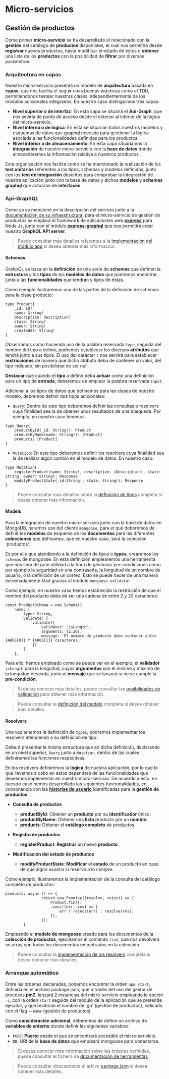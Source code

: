 # Micro-servicios
## Gestión de productos
Como primer **micro-servicio** se ha desarrollado el relacionado con la **gestión** del catálogo de **productos** disponibles, el cual nos permitirá desde **registrar** nuevos productos, hasta modificar el estado de éstos o **obtener** una lista de los **productos** con la posibilidad de **filtrar** por diversos parámetros.

### Arquitectura en capas
Nuestro micro-servicio presenta un modelo de **arquitectura** basada en **capas**, que nos facilita el seguir unas buenas prácticas como el TDD, permitiendonos testear nuestras clases independientemente de los módulos adicionales integrados. En nuestro caso distinguimos tres capas:

* **Nivel superior o de interfaz**: En esta capa se situaría el **Api-Graph**, que nos seviría de punto de acceso desde el exterior al interior de la lógica del micro-servicio. 
* **Nivel interno o de lógica**: En ésta se situarían todos nuestros modelos y esquemas de datos que graphql necesita para gestionar la lógica asociada a las funcionalidades definidas para los productos.
* **Nivel inferior o de almacenamiento**: En esta capa situaríamos la **integración** de nuestro micro-servicio con la **base de datos** donde almacenaremos la información relativa a nuestros productos. 

Esta organización nos facilita como se ha mencionado la realización de los **test unitarios** referentes a los tipos, schemas y modelos definidos, junto con los **test de integración** descritos para comprobar la integración de nuestra aplicación junto con la base de datos y dichos **modelos** y **schemas graphql** que actuarán de **interfaces**.

### Api-GraphQL
Como ya se mencionó en la descripción del servicio junto a la [documentación de su infraestructura](https://github.com/yoskitar/Cloud-Computing-CC/blob/master/Documentacion/Arquitectura%20e%20infraestructura.md), para el micro-servicio de gestión de productos se emplará el framework de aplicaciones web [**express**](https://expressjs.com/es/starter/hello-world.html) para Node Js, junto con el módulo [**express-graphql**](https://graphql.org/graphql-js/running-an-express-graphql-server/) que nos permitirá crear nuestro **GraphQL API server**.

>Puede consultar más detalles referentes a la [implementación del módulo app](https://github.com/yoskitar/Cloud-Computing-CC/blob/master/app/app.js) si desea obtener más información.

#### Schemas
GrahpQL se basa en la **definición** de una serie de **schemas** que definen la **estructura** y los **tipos** de los **modelos de datos** que podremos encontrar, junto a las **funcionalidades** que tendrán y tipos de éstas.

Como ejemplo ilustraremos una de las partes de la definición de schemas para la clase producto:
```
type Product{
    _id: ID!
    name: String!
    description: Description!
    state: String!
    owner: String!
    createdAt: String!
}
```
Observamos como haciendo uso de la palabra reservada `type`, seguida del nombre del tipo a definir, podremos establecer los diversos **atributos** que tendrá junto a sus tipos. El uso del caracter `!` nos servirá para establecer **restricciones** de manera que dicho atributo deba de contener un valor, del tipo indicado, sin posibilidad de ser null.

**Destacar** que cuando el **tipo** a definir deba **actuar** como una definición para un tipo de **entrada**, deberemos de emplear la palabra reservada `input`.

Adicional a los tipos de datos que definamos para las clases de nuestro modelo, debremos definir dos tipos adicionales:
* `Query`: Dentro de este tipo deberemos definir las consultas o resolvers cuya finalidad sea la de obtener unos resultados de una búsqueda. Por ejemplo, en nuestro caso tenemos:
```
type Query{
    productById(_id: String!): Product     
    productByName(name: String!): [Product]                           
    products: [Product]                                                
}
```

* `Mutation`: En este tipo deberemos definir los resolvers cuya finalidad sea la de realizar algún cambio en el modelo de datos. En nuestro caso:

```
type Mutation{
    registerProduct(name: String!, description: iDescription!, state: String, owner: String): Response
    modifyProductState(_id:String!, state: String!): Response
}
```
> Puede consultar mas detalles sobre la [definición de tipos](https://github.com/yoskitar/Cloud-Computing-CC/blob/master/app/graphql/types/Product/index.js) completa si desea obtener más información.

#### Models
Para la integración de nuestro micro-servicio junto con la base de datos en MongoDB, haremos uso del cliente `mongoose`, para el que deberemos de definir los **modelos** de esquema de los **documentos** para las diferentes **colecciones** que definamos, que en nuestro caso, será la colección 'productos'.

Es por ello que atendiendo a la definición de tipos o **types**, crearemos los `schemas` de mongoose. En esta definición emplearemos una herramienta que nos será de gran utilidad a la hora de gestionar pre-condiciones como por ejemplo la seguridad en una contraseña, la longuitud de un nombre de usuario, o la definición de un correo. Esto se puede hacer de una manera extremadamente fácil gracias al módulo `mongoose-validator`.

Como ejemplo, en nuestro caso hemos establecido la restricción de que el nombre del producto deba de ser una cadena de entre 2 y 20 caracteres:
```
const ProductSchema = new Schema({
	name: {
		type: String,
		validate: [
			validate({
				validator: 'isLength',
				arguments: [2,20],
				message: 'El nombre de producto debe contener entre {ARGS[0]} Y {ARGS[1]} caracteres.'
			})
		]
	},
```
Para ello, hemos empleado como se puede ver en el ejemplo, el **validador** `isLength` para la longuitud, cuyos **argumentos** son el mínimo y máximo de la longuitud deseada, junto al **mensaje** que se lanzará si no se cumple la **pre-condición**.

>Si desea conocer más detalles, puede consultar las [posibilidades de validación](https://www.npmjs.com/package/mongoose-validator) para obtener más información.

>Puede consultar la [definición del modelo](https://github.com/yoskitar/Cloud-Computing-CC/blob/master/app/models/Product.js) completa si desea obtener más detalles.

#### Resolvers
Una vez tenemos la definición de `types`, podremos implementar los resolvers atendiendo a su definición de tipo.

Deberá presentar la misma estructura que en dicha definición, declarando en un nivel superior, `Query` junto a `Mutation`, dentro de las cuales definiremos las funciones respectivas.

En los resolvers definiremos la **lógica** de nuestra aplicación, por lo que lo que llevemos a cabo en éstos dependerá de las funcionalidades que deseemos implementar en nuestro micro-servicio. De acuerdo a ésto, en nuestro caso hemos desarrollado las siguientes funcionalidades, en consonancia con las [**historias de usuario**](https://github.com/yoskitar/Cloud-Computing-CC/blob/master/Documentacion/Estudio%20del%20dominio%20del%20problema.md) identificadas para la **gestión de productos**:
* **Consulta de productos**
    * **productById**: Obtener un **producto** por su **identificador** único.
    * **productByName**: Obtener una **lista** producto por un **nombre**.        
    * **products**: Obtener el **catálogo completo** de productos.         

* **Registro de productos**
    * **registerProduct**: **Registrar** un nuevo **producto**.

* **Modificación del estado de productos**
    * **modifyProductState**: **Modificar** el **estado** de un producto en caso de que algún usuario lo reserve o lo compre.

Como ejemplo, ilustraremos la implementación de la consulta del catálogo completo de productos:
```
products: async () => {
                return new Promise((resolve, reject) => {
                    Product.find()
                    .exec((err, res) => {
                        err ? reject(err) : resolve(res);
                    });
                });
        }
```
Empleando el **modelo de mongoose** creado para los documentos de la **colección de productos**, ejecutamos el comando `find`, que nos devolverá un array con todos los documentos encontrados en la colección.

> Puede consultar la [implementación de los resolvers](https://github.com/yoskitar/Cloud-Computing-CC/blob/master/app/graphql/resolvers/Product/index.js) completa si desea conocer más detalles.

### Arranque automático
Entre las órdenes declaradas, podemos encontrar la órden `npm start`, definida en el archivo package.json, que a través del uso del gestor de procesos **pm2**, lanzará 2 instancias del micro-servicio empleando la opción `-i`, con la orden `start` seguida del módulo de la aplicación que se pretende ejecutar, y que recibirán el nombre de 'gp' (gestión de productos), indicado con el flag `--name` (gestión de productos).

Como **consideración adicional**, deberemos de definir un archivo de **variables de entorno** donde definir las siguientes variables:
* `PORT`: **Puerto** desde el que se encontrará accesible el micro-serivicio.
* `DB`: URI de la **base de datos** que empleará mongoose para conectarse.

> Si desea conocer más información sobre las órdenes definidas, puede consultar el fichero de [documentación de herramientas](https://github.com/yoskitar/Cloud-Computing-CC/blob/master/Documentacion/Herramientas.md).

> Puede consultar directamente el arhivo [package.json](https://github.com/yoskitar/Cloud-Computing-CC/blob/master/package.json) si desea obtener más detalles.